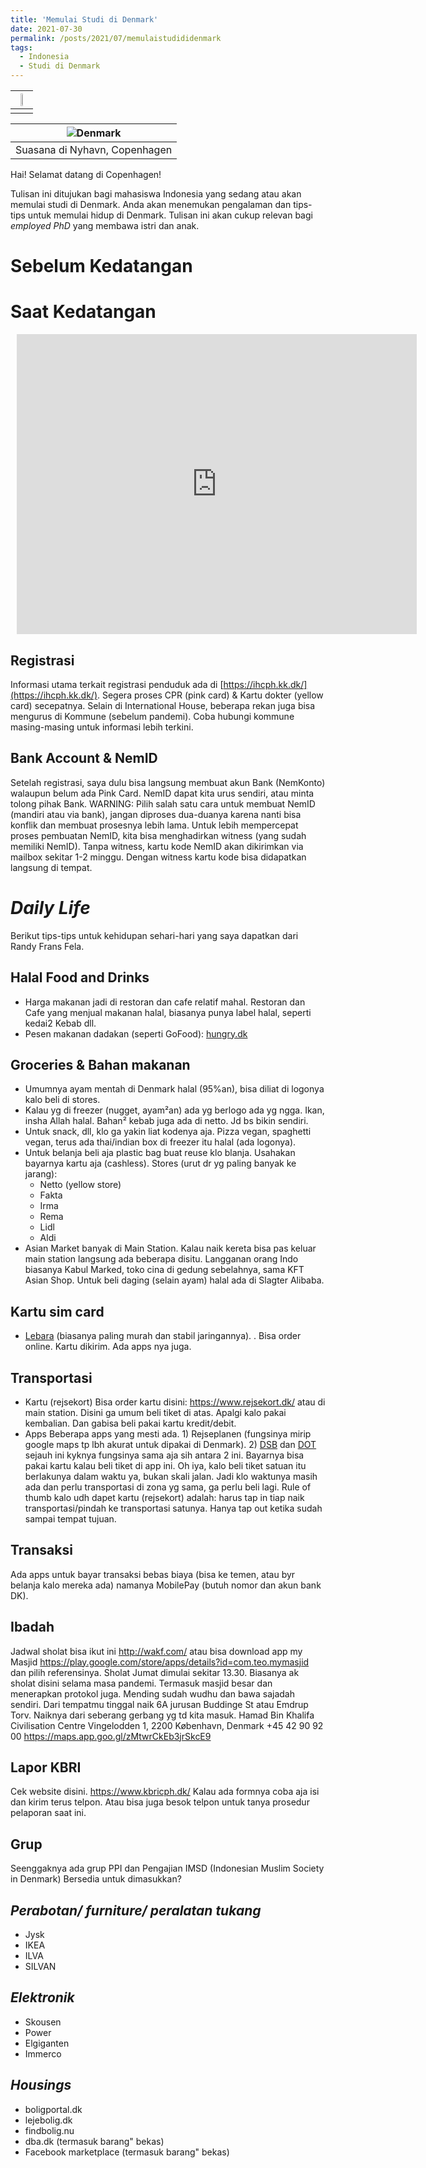 ```yaml
---
title: 'Memulai Studi di Denmark'
date: 2021-07-30
permalink: /posts/2021/07/memulaistudididenmark
tags:
  - Indonesia
  - Studi di Denmark
---
```


| <img src="https://upload.wikimedia.org/wikipedia/commons/thumb/9/91/Flag_of_Denmark_fixed.svg/1110px-Flag_of_Denmark_fixed.svg.png?20200405075927" width="25%" height="25%"> |
|:--:| 
|    |

| ![Denmark](https://cdn.pixabay.com/photo/2019/02/21/20/47/denmark-4012240_960_720.jpg) |
|:--:| 
| Suasana di Nyhavn, Copenhagen |

Hai! Selamat datang di Copenhagen! 

Tulisan ini ditujukan bagi mahasiswa Indonesia yang sedang atau akan memulai studi di Denmark. Anda akan menemukan pengalaman dan tips-tips untuk memulai hidup di Denmark. Tulisan ini akan cukup relevan bagi _employed PhD_ yang membawa istri dan anak.

# Sebelum Kedatangan

# Saat Kedatangan

<div style="width: 640px; height: 480px; margin: 10px; position: relative;"><iframe allowfullscreen frameborder="0" style="width:640px; height:480px" src="https://lucid.app/documents/embeddedchart/74926e56-aab0-4d62-b6f2-4f0428cf610c" id="WLBZOw.k0UeU"></iframe></div>

## Registrasi
Informasi utama terkait registrasi penduduk ada di [https://ihcph.kk.dk/](https://ihcph.kk.dk/). Segera proses CPR (pink card) & Kartu dokter (yellow card) secepatnya. Selain di International House, beberapa rekan juga bisa mengurus di Kommune (sebelum pandemi). Coba hubungi kommune masing-masing untuk informasi lebih terkini.

## Bank Account & NemID
Setelah registrasi, saya dulu bisa langsung membuat akun Bank (NemKonto) walaupun belum ada Pink Card. NemID dapat kita urus sendiri, atau minta tolong pihak Bank. WARNING: Pilih salah satu cara untuk membuat NemID (mandiri atau via bank), jangan diproses dua-duanya karena nanti bisa konflik dan membuat prosesnya lebih lama.
Untuk lebih mempercepat proses pembuatan NemID, kita bisa menghadirkan witness (yang sudah memiliki NemID). Tanpa witness, kartu kode NemID akan dikirimkan via mailbox sekitar 1-2 minggu. Dengan witness kartu kode bisa didapatkan langsung di tempat.

# _Daily Life_
Berikut tips-tips untuk kehidupan sehari-hari yang saya dapatkan dari Randy Frans Fela.
## Halal Food and Drinks
- Harga makanan jadi di restoran dan cafe relatif mahal. Restoran dan Cafe yang menjual makanan halal, biasanya punya label halal, seperti kedai2 Kebab dll. 
- Pesen makanan dadakan (seperti GoFood): [hungry.dk](https://www.hungry.dk)

## Groceries & Bahan makanan
- Umumnya ayam mentah di Denmark halal (95%an), bisa diliat di logonya kalo beli di stores.
- Kalau yg di freezer (nugget, ayam²an) ada yg berlogo ada yg ngga. Ikan, insha Allah halal. Bahan² kebab juga ada di netto. Jd bs bikin sendiri.
- Untuk snack, dll, klo ga yakin liat kodenya aja. Pizza vegan, spaghetti vegan, terus ada thai/indian box di freezer itu halal (ada logonya).
- Untuk belanja beli aja plastic bag buat reuse klo blanja. Usahakan bayarnya kartu aja (cashless). Stores (urut dr yg paling banyak ke jarang):
    - Netto (yellow store)
    - Fakta
    - Irma
    - Rema
    - Lidl
    - Aldi
- Asian Market banyak di Main Station. Kalau naik kereta bisa pas keluar main station langsung ada beberapa disitu. Langganan orang Indo biasanya Kabul Marked, toko cina di gedung sebelahnya, sama KFT Asian Shop. Untuk beli daging (selain ayam) halal ada di Slagter Alibaba.

## Kartu sim card
- [Lebara](https://mobile.lebara.com/dk/en) (biasanya paling murah dan stabil jaringannya). . Bisa order online. Kartu dikirim. Ada apps nya juga.

## Transportasi
* Kartu (rejsekort)
    Bisa order kartu disini: https://www.rejsekort.dk/ atau di main station.
    Disini ga umum beli tiket di atas. Apalgi kalo pakai kembalian. Dan gabisa beli pakai kartu kredit/debit.
* Apps
    Beberapa apps yang mesti ada. 1) Rejseplanen (fungsinya mirip google maps tp lbh akurat untuk dipakai di Denmark). 2) [DSB](https://play.google.com/store/apps/details?id=dk.dsb.nda.android) dan [DOT](https://play.google.com/store/apps/details?id=com.cellpointmobile.mticket.travelcard.dsb) sejauh ini kyknya fungsinya sama aja sih antara 2 ini. Bayarnya bisa pakai kartu kalau beli tiket di app ini.
    Oh iya, kalo beli tiket satuan itu berlakunya dalam waktu ya, bukan skali jalan. Jadi klo waktunya masih ada dan perlu transportasi di zona yg sama, ga perlu beli lagi.
    Rule of thumb kalo udh dapet kartu (rejsekort) adalah: harus tap in tiap naik transportasi/pindah ke transportasi satunya. Hanya tap out ketika sudah sampai tempat tujuan.

## Transaksi
Ada apps untuk bayar transaksi bebas biaya (bisa ke temen, atau byr belanja kalo mereka ada) namanya MobilePay (butuh nomor dan akun bank DK). 

## Ibadah
Jadwal sholat bisa ikut ini http://wakf.com/ atau bisa download app my Masjid https://play.google.com/store/apps/details?id=com.teo.mymasjid dan pilih referensinya.
Sholat Jumat dimulai sekitar 13.30. Biasanya ak sholat disini selama masa pandemi. Termasuk masjid besar dan menerapkan protokol juga.  Mending sudah wudhu dan bawa sajadah sendiri. Dari tempatmu tinggal naik 6A jurusan Buddinge St atau Emdrup Torv. Naiknya dari seberang gerbang yg td kita masuk.
Hamad Bin Khalifa Civilisation Centre
Vingelodden 1, 2200 København, Denmark
+45 42 90 92 00
https://maps.app.goo.gl/zMtwrCkEb3jrSkcE9

## Lapor KBRI
Cek website disini. https://www.kbricph.dk/
Kalau ada formnya coba aja isi dan kirim terus telpon. Atau bisa juga besok telpon untuk tanya prosedur pelaporan saat ini.

## Grup
Seenggaknya ada grup PPI dan Pengajian IMSD (Indonesian Muslim Society in Denmark)
Bersedia untuk dimasukkan?

## *Perabotan/ furniture/ peralatan tukang*
- Jysk
- IKEA
- ILVA
- SILVAN

## *Elektronik*
- Skousen
- Power
- Elgiganten
- Immerco

## *Housings*
- boligportal.dk
- lejebolig.dk
- findbolig.nu
- dba.dk (termasuk barang" bekas)
- Facebook marketplace (termasuk barang" bekas)